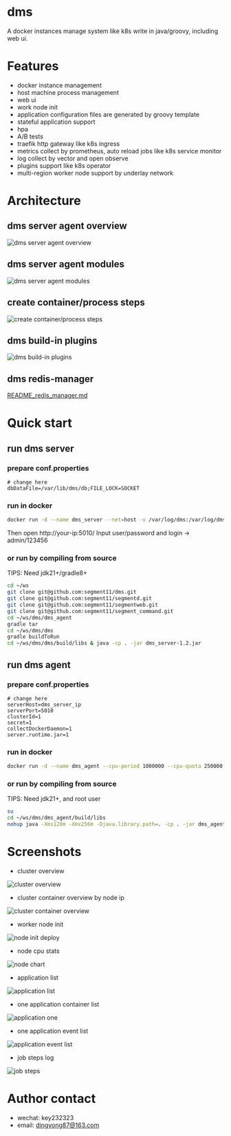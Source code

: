 # dms
A docker instances manage system like k8s write in java/groovy, including web ui.

# Features

- docker instance management
- host machine process management
- web ui
- work node init
- application configuration files are generated by groovy template
- stateful application support
- hpa
- A/B tests
- traefik http gateway like k8s ingress
- metrics collect by prometheus, auto reload jobs like k8s service monitor
- log collect by vector and open observe
- plugins support like k8s operator
- multi-region worker node support by underlay network

# Architecture

## dms server agent overview
![dms server agent overview](./pic/arch/dms-server-agent.png)

## dms server agent modules
![dms server agent modules](./pic/arch/dms-server-agent-module.png)

## create container/process steps
![create container/process steps](./pic/arch/dms-create-container.png)

## dms build-in plugins
![dms build-in plugins](./pic/arch/dms-plugin-build-in.png)

## dms redis-manager

[README_redis_manager.md](README_redis_manager.md)

# Quick start

## run dms server

### prepare conf.properties

```properties
# change here
dbDataFile=/var/lib/dms/db;FILE_LOCK=SOCKET
```

### run in docker

```bash
docker run -d --name dms_server --net=host -v /var/log/dms:/var/log/dms -v /var/lib/dms:/var/lib/dms -v $pwd/conf.properties:/opt/dms/conf.properties -e ADMIN_PASSWORD=123456 -e LOCAL_IP_FILTER_PRE=192. key232323/dms_server:1.2.1
```

Then open http://your-ip:5010/
Input user/password and login -> admin/123456

### or run by compiling from source

TIPS: Need jdk21+/gradle8+

```bash
cd ~/ws
git clone git@github.com:segment11/dms.git
git clone git@github.com:segment11/segmentd.git
git clone git@github.com:segment11/segmentweb.git
git clone git@github.com:segment11/segment_command.git
cd ~/ws/dms/dms_agent
gradle tar
cd ~/ws/dms/dms
gradle buildToRun
cd ~/ws/dms/dms/build/libs & java -cp . -jar dms_server-1.2.jar
```

## run dms agent

### prepare conf.properties

```properties
# change here
serverHost=dms_server_ip
serverPort=5010
clusterId=1
secret=1
collectDockerDaemon=1
server.runtime.jar=1
```

### run in docker

```bash
docker run -d --name dms_agent --cpu-period 1000000 --cpu-quota 250000 --net host -v /var/log/dms:/var/log/dms -v /opt/dms/config:/opt/dms/config -v /var/run/docker.sock:/var/run/docker.sock -v $pwd/conf.properties:/opt/dms_agent/conf.properties key232323/dms_agent:1.2.0
```

### or run by compiling from source

TIPS: Need jdk21+, and root user

```bash
su
cd ~/ws/dms/dms_agent/build/libs
nohup java -Xms128m -Xmx256m -Djava.library.path=. -cp . -jar dms_agent-1.2.jar > /dev/null 2>&1 &
```

# Screenshots

- cluster overview

![cluster overview](./pic/cluster_overview.PNG)

- cluster container overview by node ip

![cluster container overview](./pic/cluster_container_overview.PNG)

- worker node init

![node init deploy](./pic/node_init_deploy.PNG)

- node cpu stats 

![node chart](./pic/node_chart.png)

- application list

![application list](./pic/application_list.PNG)

- one application container list

![application one](./pic/application_one.PNG)

- one application event list

![application event list](./pic/application_event_list.png)

- job steps log

![job steps](./pic/job_steps.png)

# Author contact

- wechat: key232323
- email: dingyong87@163.com
